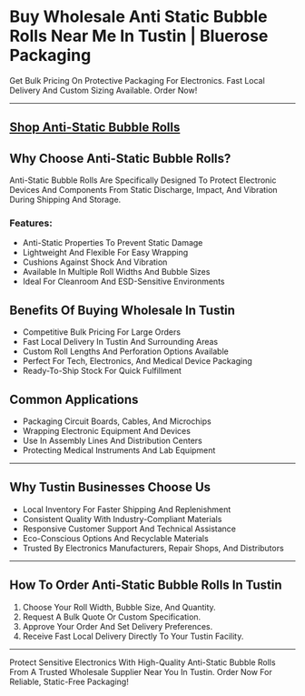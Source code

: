 # Buy Wholesale Anti Static Bubble Rolls Near Me In Tustin | Bluerose Packaging

Get Bulk Pricing On Protective Packaging For Electronics. Fast Local Delivery And Custom Sizing Available. Order Now!

---
[Shop Anti-Static Bubble Rolls](https://www.bluerosepackaging.com/product/anti-static-bubble-rolls/)
---

## Why Choose Anti-Static Bubble Rolls?

Anti-Static Bubble Rolls Are Specifically Designed To Protect Electronic Devices And Components From Static Discharge, Impact, And Vibration During Shipping And Storage.

### Features:

- Anti-Static Properties To Prevent Static Damage  
- Lightweight And Flexible For Easy Wrapping  
- Cushions Against Shock And Vibration  
- Available In Multiple Roll Widths And Bubble Sizes  
- Ideal For Cleanroom And ESD-Sensitive Environments  

## Benefits Of Buying Wholesale In Tustin

- Competitive Bulk Pricing For Large Orders  
- Fast Local Delivery In Tustin And Surrounding Areas  
- Custom Roll Lengths And Perforation Options Available  
- Perfect For Tech, Electronics, And Medical Device Packaging  
- Ready-To-Ship Stock For Quick Fulfillment  

## Common Applications

- Packaging Circuit Boards, Cables, And Microchips  
- Wrapping Electronic Equipment And Devices  
- Use In Assembly Lines And Distribution Centers  
- Protecting Medical Instruments And Lab Equipment  

---

## Why Tustin Businesses Choose Us

- Local Inventory For Faster Shipping And Replenishment  
- Consistent Quality With Industry-Compliant Materials  
- Responsive Customer Support And Technical Assistance  
- Eco-Conscious Options And Recyclable Materials  
- Trusted By Electronics Manufacturers, Repair Shops, And Distributors  

---

## How To Order Anti-Static Bubble Rolls In Tustin

1. Choose Your Roll Width, Bubble Size, And Quantity.  
2. Request A Bulk Quote Or Custom Specification.  
3. Approve Your Order And Set Delivery Preferences.  
4. Receive Fast Local Delivery Directly To Your Tustin Facility.  

---

Protect Sensitive Electronics With High-Quality Anti-Static Bubble Rolls From A Trusted Wholesale Supplier Near You In Tustin. Order Now For Reliable, Static-Free Packaging!

